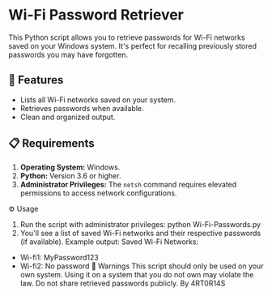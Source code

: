 # Wi-Fi Password Retriever

This Python script allows you to retrieve passwords for Wi-Fi networks saved on your Windows system. It's perfect for recalling previously stored passwords you may have forgotten.

## 🚀 Features

- Lists all Wi-Fi networks saved on your system.
- Retrieves passwords when available.
- Clean and organized output.

## 📋 Requirements

1. **Operating System:** Windows.
2. **Python:** Version 3.6 or higher.
3. **Administrator Privileges:** The `netsh` command requires elevated permissions to access network configurations.

⚙️ Usage
1. Run the script with administrator privileges:
python Wi-Fi-Passwords.py
2. You'll see a list of saved Wi-Fi networks and their respective passwords (if available). Example output:
Saved Wi-Fi Networks:
- Wi-fi1: MyPassword123
- Wi-fi2: No password
🚨 Warnings
This script should only be used on your own system. Using it on a system that you do not own may violate the law.
Do not share retrieved passwords publicly.
By 4RT0R14S